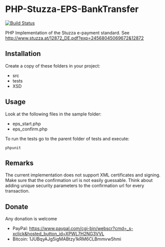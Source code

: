 PHP-Stuzza-EPS-BankTransfer
===========================

[![Build Status](https://travis-ci.org/hakito/PHP-Stuzza-EPS-BankTransfer.svg?branch=master)](https://travis-ci.org/hakito/PHP-Stuzza-EPS-BankTransfer)

PHP Implementation of the Stuzza e-payment standard. See http://www.stuzza.at/12872_DE.pdf?exp=24568045069672&12872

Installation
------------

Create a copy of these folders in your project:

* src
* tests
* XSD

Usage
-----

Look at the following files in the sample folder:

* eps_start.php
* eps_confirm.php

To run the tests go to the parent folder of tests and execute:

```
phpunit
```

Remarks
-------

The current implementation does not support XML certificates and signing. Make sure that the
confirmation url is not easily guessable. Think about adding unique security parameters to the
confirmation url for every transaction.

Donate
------

Any donation is welcome

* PayPal: https://www.paypal.com/cgi-bin/webscr?cmd=_s-xclick&hosted_button_id=XPWL7H2NG3VVL
* Bitcoin: 1JUBqyAJg5igMABtzy1kRM6CLBmmvw5hmi
